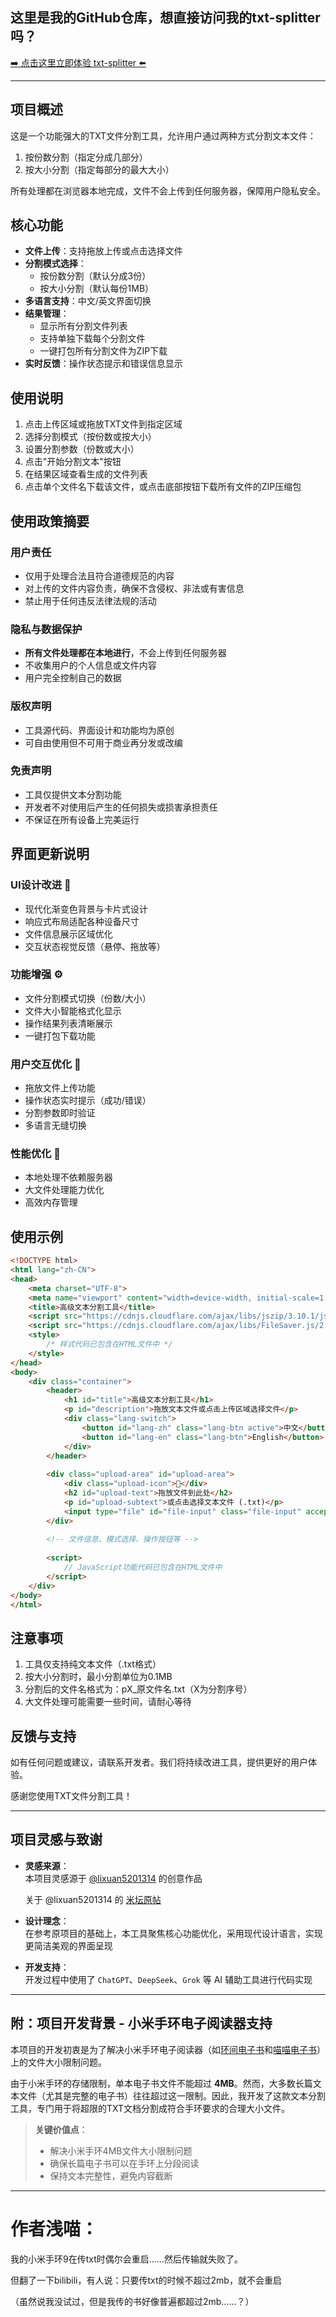 ## 这里是我的GitHub仓库，想直接访问我的txt-splitter吗？

[➡️ 点击这里立即体验 txt-splitter ⬅️](https://maple2085.github.io/txt-splitter/)

---

## 项目概述

这是一个功能强大的TXT文件分割工具，允许用户通过两种方式分割文本文件：
1. 按份数分割（指定分成几部分）
2. 按大小分割（指定每部分的最大大小）

所有处理都在浏览器本地完成，文件不会上传到任何服务器，保障用户隐私安全。

## 核心功能

- **文件上传**：支持拖放上传或点击选择文件
- **分割模式选择**：
  - 按份数分割（默认分成3份）
  - 按大小分割（默认每份1MB）
- **多语言支持**：中文/英文界面切换
- **结果管理**：
  - 显示所有分割文件列表
  - 支持单独下载每个分割文件
  - 一键打包所有分割文件为ZIP下载
- **实时反馈**：操作状态提示和错误信息显示

## 使用说明

1. 点击上传区域或拖放TXT文件到指定区域
2. 选择分割模式（按份数或按大小）
3. 设置分割参数（份数或大小）
4. 点击"开始分割文本"按钮
5. 在结果区域查看生成的文件列表
6. 点击单个文件名下载该文件，或点击底部按钮下载所有文件的ZIP压缩包

## 使用政策摘要

### 用户责任
- 仅用于处理合法且符合道德规范的内容
- 对上传的文件内容负责，确保不含侵权、非法或有害信息
- 禁止用于任何违反法律法规的活动

### 隐私与数据保护
- **所有文件处理都在本地进行**，不会上传到任何服务器
- 不收集用户的个人信息或文件内容
- 用户完全控制自己的数据

### 版权声明
- 工具源代码、界面设计和功能均为原创
- 可自由使用但不可用于商业再分发或改编

### 免责声明
- 工具仅提供文本分割功能
- 开发者不对使用后产生的任何损失或损害承担责任
- 不保证在所有设备上完美运行

## 界面更新说明

### UI设计改进 🎨
- 现代化渐变色背景与卡片式设计
- 响应式布局适配各种设备尺寸
- 文件信息展示区域优化
- 交互状态视觉反馈（悬停、拖放等）

### 功能增强 ⚙️
- 文件分割模式切换（份数/大小）
- 文件大小智能格式化显示
- 操作结果列表清晰展示
- 一键打包下载功能

### 用户交互优化 🤖
- 拖放文件上传功能
- 操作状态实时提示（成功/错误）
- 分割参数即时验证
- 多语言无缝切换

### 性能优化 🚀
- 本地处理不依赖服务器
- 大文件处理能力优化
- 高效内存管理

## 使用示例

```html
<!DOCTYPE html>
<html lang="zh-CN">
<head>
    <meta charset="UTF-8">
    <meta name="viewport" content="width=device-width, initial-scale=1.0">
    <title>高级文本分割工具</title>
    <script src="https://cdnjs.cloudflare.com/ajax/libs/jszip/3.10.1/jszip.min.js"></script>
    <script src="https://cdnjs.cloudflare.com/ajax/libs/FileSaver.js/2.0.5/FileSaver.min.js"></script>
    <style>
        /* 样式代码已包含在HTML文件中 */
    </style>
</head>
<body>
    <div class="container">
        <header>
            <h1 id="title">高级文本分割工具</h1>
            <p id="description">拖放文本文件或点击上传区域选择文件</p>
            <div class="lang-switch">
                <button id="lang-zh" class="lang-btn active">中文</button>
                <button id="lang-en" class="lang-btn">English</button>
            </div>
        </header>
        
        <div class="upload-area" id="upload-area">
            <div class="upload-icon">📁</div>
            <h2 id="upload-text">拖放文件到此处</h2>
            <p id="upload-subtext">或点击选择文本文件 (.txt)</p>
            <input type="file" id="file-input" class="file-input" accept=".txt">
        </div>
        
        <!-- 文件信息、模式选择、操作按钮等 -->
        
        <script>
            // JavaScript功能代码已包含在HTML文件中
        </script>
    </div>
</body>
</html>
```

## 注意事项

1. 工具仅支持纯文本文件（.txt格式）
2. 按大小分割时，最小分割单位为0.1MB
3. 分割后的文件名格式为：pX_原文件名.txt（X为分割序号）
4. 大文件处理可能需要一些时间，请耐心等待

## 反馈与支持

如有任何问题或建议，请联系开发者。我们将持续改进工具，提供更好的用户体验。

感谢您使用TXT文件分割工具！

---

## 项目灵感与致谢

- **灵感来源**：  
  本项目灵感源于 [@lixuan5201314](https://github.com/lixuan5201314/lixuan5201314) 的创意作品

  关于 @lixuan5201314 的 [米坛原帖](https://www.bandbbs.cn/resources/2734/)

- **设计理念**：  
  在参考原项目的基础上，本工具聚焦核心功能优化，采用现代设计语言，实现更简洁美观的界面呈现

- **开发支持**：  
  开发过程中使用了 `ChatGPT`、`DeepSeek`、`Grok` 等 AI 辅助工具进行代码实现

---

## 附：项目开发背景 - 小米手环电子阅读器支持

本项目的开发初衷是为了解决小米手环电子阅读器（如[环间电子书](https://b23.tv/94Wv5Un)和[喵喵电子书](https://b23.tv/9BmBcpb)）上的文件大小限制问题。

由于小米手环的存储限制，单本电子书文件不能超过 **4MB**。然而，大多数长篇文本文件（尤其是完整的电子书）往往超过这一限制。因此，我开发了这款文本分割工具，专门用于将超限的TXT文档分割成符合手环要求的合理大小文件。

> **关键价值点**：
> - 解决小米手环4MB文件大小限制问题
> - 确保长篇电子书可以在手环上分段阅读
> - 保持文本完整性，避免内容截断

---

# 作者浅喵：

我的小米手环9在传txt时偶尔会重启……然后传输就失败了。

但翻了一下bilibili，有人说：只要传txt的时候不超过2mb，就不会重启

（虽然说我没试过，但是我传的书好像普遍都超过2mb……？）
